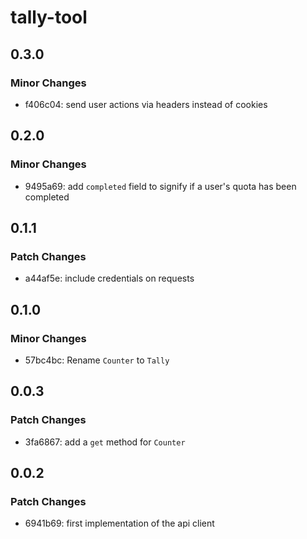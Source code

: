 # tally-tool

## 0.3.0

### Minor Changes

- f406c04: send user actions via headers instead of cookies

## 0.2.0

### Minor Changes

- 9495a69: add `completed` field to signify if a user's quota has been completed

## 0.1.1

### Patch Changes

- a44af5e: include credentials on requests

## 0.1.0

### Minor Changes

- 57bc4bc: Rename `Counter` to `Tally`

## 0.0.3

### Patch Changes

- 3fa6867: add a `get` method for `Counter`

## 0.0.2

### Patch Changes

- 6941b69: first implementation of the api client
